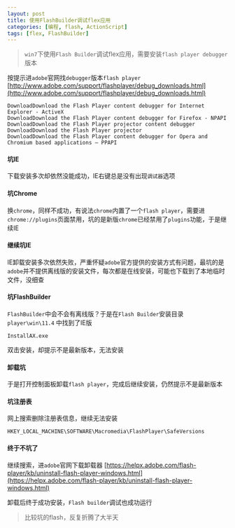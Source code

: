 ```yaml
---
layout: post
title: 使用FlashBuilder调试flex应用
categories: [编程, flash, ActionScript]
tags: [flex, FlashBuilder]
---
```


> `win7`下使用`Flash Builder`调试flex应用，需要安装`flash player debugger`版本

按提示进`adobe`官网找`debugger`版本`flash player`
[http://www.adobe.com/support/flashplayer/debug_downloads.html](http://www.adobe.com/support/flashplayer/debug_downloads.html)
```
DownloadDownload the Flash Player content debugger for Internet Explorer - ActiveX
DownloadDownload the Flash Player content debugger for Firefox - NPAPI
DownloadDownload the Flash Player projector content debugger
DownloadDownload the Flash Player projector
DownloadDownload the Flash Player content debugger for Opera and Chromium based applications – PPAPI

```

#### 坑IE
下载安装多次却依然没能成功，IE右键总是没有出现`调试器`选项

#### 坑Chrome
换`chrome`，同样不成功，有说法`chrome`内置了一个`flash player`，需要进`chrome://plugins`页面禁用，坑的是新版`chrome`已经禁用了`plugins`功能，于是继续IE

#### 继续坑IE
IE卸载安装多次依然失败，严重怀疑`adobe`官方提供的安装方式有问题，最坑的是`adobe`并不提供离线版的安装文件，每次都是在线安装，可能也下载到了本地临时文件，没细查

#### 坑FlashBuilder
`FlashBuilder`中会不会有离线版？于是在`Flash Builder`安装目录`player\win\11.4` 中找到了IE版
```
InstallAX.exe
```
双击安装，却提示不是最新版本，无法安装

#### 卸载坑
于是打开控制面板卸载`flash player`，完成后继续安装，仍然提示不是最新版本

#### 坑注册表
网上搜索删除注册表信息，继续无法安装
```
HKEY_LOCAL_MACHINE\SOFTWARE\Macromedia\FlashPlayer\SafeVersions
```

#### 终于不坑了
继续搜索，进`adobe`官网下载卸载器
[https://helpx.adobe.com/flash-player/kb/uninstall-flash-player-windows.html](https://helpx.adobe.com/flash-player/kb/uninstall-flash-player-windows.html)

卸载后终于成功安装，`Flash builder`调试也成功运行

> 比较坑的flash，反复折腾了大半天
